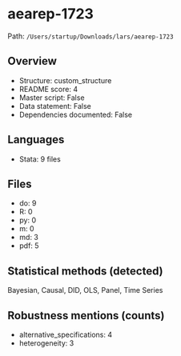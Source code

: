 # aearep-1723

Path: `/Users/startup/Downloads/lars/aearep-1723`

## Overview
- Structure: custom_structure
- README score: 4
- Master script: False
- Data statement: False
- Dependencies documented: False

## Languages
- Stata: 9 files

## Files
- do: 9
- R: 0
- py: 0
- m: 0
- md: 3
- pdf: 5

## Statistical methods (detected)
Bayesian, Causal, DID, OLS, Panel, Time Series

## Robustness mentions (counts)
- alternative_specifications: 4
- heterogeneity: 3